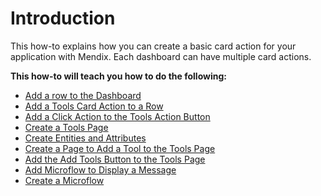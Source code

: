 # Introduction

This how-to explains how you can create a basic card action for your application with Mendix. Each dashboard can have multiple card actions.

**This how-to will teach you how to do the following:**

-   [Add a row to the Dashboard](add_a_row_to_the_dashboard.md#)
-   [Add a Tools Card Action to a Row](add_card_action_to_a_row.md#)
-   [Add a Click Action to the Tools Action Button](add_an_action_to_the_action_button.md#)
-   [Create a Tools Page](create_a_page.md#)
-   [Create Entities and Attributes](creating_entities_and_attributes.md#)
-   [Create a Page to Add a Tool to the Tools Page](create_page_to_add_a_tool_to_the_tools_page.md#)
-   [Add the Add Tools Button to the Tools Page](add_the_add_tools_button_to_the_tools_page.md#)
-   [Add Microflow to Display a Message](create_the_add_microflow.md#)
-   [Create a Microflow](create_a_microflow.md#)

